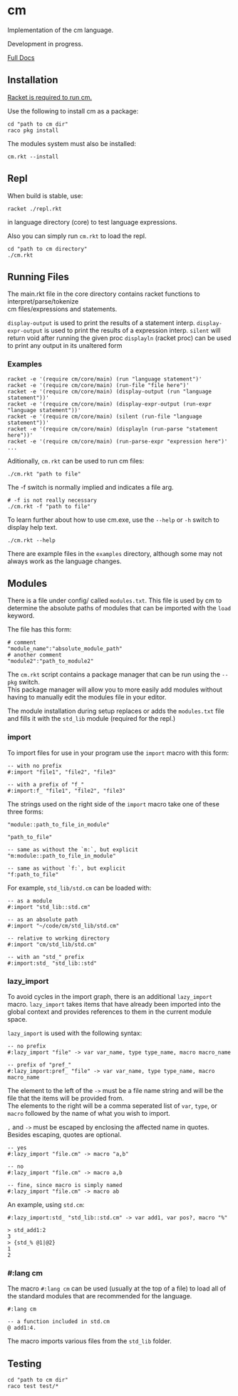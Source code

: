 # cm
Implementation of the cm language.

Development in progress.

[Full Docs](https://github.com/mtdol/cm/wiki)

## Installation
[Racket is required to run cm.](https://racket-lang.org/)

Use the following to install cm as a package:
```
cd "path to cm dir"
raco pkg install
```

The modules system must also be installed:
```
cm.rkt --install
```

## Repl
When build is stable, use:
```
racket ./repl.rkt
```
in language directory (core) to test language expressions.

Also you can simply run `cm.rkt` to load the repl.
```
cd "path to cm directory"
./cm.rkt
```

## Running Files
The main.rkt file in the core directory contains racket functions to interpret/parse/tokenize  
cm files/expressions and statements.

`display-output` is used to print the results of a statement interp.
`display-expr-output` is used to print the results of a expression interp.
`silent` will return void after running the given proc
`displayln` (racket proc) can be used to print any output in its unaltered form

### Examples
```
racket -e '(require cm/core/main) (run "language statement")'
racket -e '(require cm/core/main) (run-file "file here")'
racket -e '(require cm/core/main) (display-output (run "language statement"))'
racket -e '(require cm/core/main) (display-expr-output (run-expr "language statement"))'
racket -e '(require cm/core/main) (silent (run-file "language statement"))'
racket -e '(require cm/core/main) (displayln (run-parse "statement here"))'
racket -e '(require cm/core/main) (run-parse-expr "expression here")'
...
```
Aditionally, `cm.rkt` can be used to run cm files:
```
./cm.rkt "path to file"
```
The -f switch is normally implied and indicates a file arg.
```
# -f is not really necessary
./cm.rkt -f "path to file"
```

To learn further about how to use cm.exe, use the `--help` or `-h` switch to display help text.
```
./cm.rkt --help
```

There are example files in the `examples` directory, although some may not always work as the language changes.

## Modules
There is a file under config/ called `modules.txt`.
This file is used by cm to determine the absolute paths of modules that can be imported with the `load` keyword.

The file has this form:
```
# comment
"module_name":"absolute_module_path"
# another comment
"module2":"path_to_module2"
```

The `cm.rkt` script contains a package manager that can be run using the `--pkg` switch.  
This package manager will allow you to more easily add modules without having to manually edit the
modules file in your editor.

The module installation during setup replaces or adds the `modules.txt` file and fills it
with the `std_lib` module (required for the repl.)

### import

To import files for use in your program use the `import` macro with this form:
```
-- with no prefix
#:import "file1", "file2", "file3"

-- with a prefix of "f_"
#:import:f_ "file1", "file2", "file3"
```

The strings used on the right side of the `import` macro take one of these three forms:
```
"module::path_to_file_in_module"

"path_to_file"

-- same as without the `m:`, but explicit
"m:module::path_to_file_in_module"

-- same as without `f:`, but explicit
"f:path_to_file"
```
For example, `std_lib/std.cm` can be loaded with:
```
-- as a module
#:import "std_lib::std.cm"

-- as an absolute path
#:import "~/code/cm/std_lib/std.cm"

-- relative to working directory
#:import "cm/std_lib/std.cm"

-- with an "std_" prefix
#:import:std_ "std_lib::std"
```

### lazy_import

To avoid cycles in the import graph, there is an additional `lazy_import` macro. `lazy_import` takes items that have
already been imported into the global context and provides references to them in the current module space.

`lazy_import` is used with the following syntax:
```
-- no prefix
#:lazy_import "file" -> var var_name, type type_name, macro macro_name

-- prefix of "pref_"
#:lazy_import:pref_ "file" -> var var_name, type type_name, macro macro_name
```
The element to the left of the `->` must be a file name string and will be the file that the items will be provided from.   
The elements to the right will be a comma seperated list of `var`, `type`, or `macro` followed by the name
of what you wish to import.

`,` and `->` must be escaped by enclosing the affected name in quotes. Besides escaping, quotes are optional.
```
-- yes
#:lazy_import "file.cm" -> macro "a,b"

-- no
#:lazy_import "file.cm" -> macro a,b

-- fine, since macro is simply named
#:lazy_import "file.cm" -> macro ab
```

An example, using `std.cm`:
```
#:lazy_import:std_ "std_lib::std.cm" -> var add1, var pos?, macro "%"

> std_add1:2
3
> {std_% @1|@2}
1
2
```

### #:lang cm
The macro `#:lang cm` can be used (usually at the top of a file)
to load all of the standard modules that are recommended for the language.

```
#:lang cm

-- a function included in std.cm
@ add1:4.
```
The macro imports various files from the `std_lib` folder.

## Testing
```
cd "path to cm dir"
raco test test/*
```
